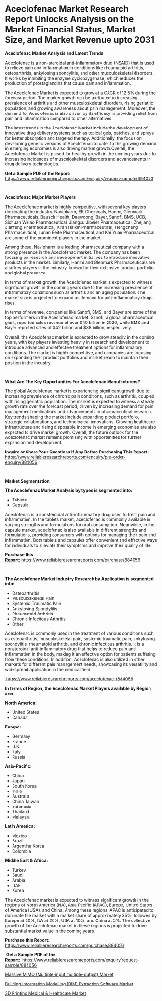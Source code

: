 <p><h1>Aceclofenac Market Research Report Unlocks Analysis on the Market Financial Status, Market Size, and Market Revenue upto 2031</h1></p><p><strong>Aceclofenac Market Analysis and Latest Trends</strong></p>
<p><p>Aceclofenac is a non-steroidal anti-inflammatory drug (NSAID) that is used to relieve pain and inflammation in conditions like rheumatoid arthritis, osteoarthritis, ankylosing spondylitis, and other musculoskeletal disorders. It works by inhibiting the enzyme cyclooxygenase, which reduces the production of prostaglandins that cause pain and inflammation.</p><p>The Aceclofenac Market is expected to grow at a CAGR of 12.5% during the forecast period. The market growth can be attributed to increasing prevalence of arthritis and other musculoskeletal disorders, rising geriatric population, and growing awareness about pain management. Moreover, the demand for Aceclofenac is also driven by its efficacy in providing relief from pain and inflammation compared to other alternatives.</p><p>The latest trends in the Aceclofenac Market include the development of innovative drug delivery systems such as topical gels, patches, and sprays for better absorption and targeted therapy. Additionally, the focus on developing generic versions of Aceclofenac to cater to the growing demand in emerging economies is also driving market growth.Overall, the Aceclofenac Market is poised for healthy growth in the coming years due to increasing incidences of musculoskeletal disorders and advancements in drug delivery technologies.</p></p>
<p><strong>Get a Sample PDF of the Report:&nbsp;</strong> <a href="https://www.reliableresearchreports.com/enquiry/request-sample/884056">https://www.reliableresearchreports.com/enquiry/request-sample/884056</a></p>
<p>&nbsp;</p>
<p><strong>Aceclofenac Major Market Players</strong></p>
<p><p>The Aceclofenac market is highly competitive, with several key players dominating the industry. Navipharm, SK Chemicals, Hanmi, Glenmark Pharmaceuticals, Bausch Health, Daewoong, Bayer, Sanofi, BMS, UCB, Sichuan Weiao Pharmaceutical, Jiangsu Jibeier Pharmaceutical, Zhejiang Jianfeng Pharmaceutical, Xi'an Haixin Pharmaceutical, Hengcheng Pharmaceutical, Lunan Beite Pharmaceutical, and Kai Yuan Pharmaceutical are some of the prominent players in the market.</p><p>Among these, Navipharm is a leading pharmaceutical company with a strong presence in the Aceclofenac market. The company has been focusing on research and development initiatives to introduce innovative products in the market. Similarly, Hanmi and Glenmark Pharmaceuticals are also key players in the industry, known for their extensive product portfolio and global presence.</p><p>In terms of market growth, the Aceclofenac market is expected to witness significant growth in the coming years due to the increasing prevalence of inflammatory conditions such as arthritis and an aging population. The market size is projected to expand as demand for anti-inflammatory drugs rises.</p><p>In terms of revenue, companies like Sanofi, BMS, and Bayer are some of the top performers in the Aceclofenac market. Sanofi, a global pharmaceutical giant, reported sales revenue of over $40 billion in 2020, while BMS and Bayer reported sales of $42 billion and $38 billion, respectively.</p><p>Overall, the Aceclofenac market is expected to grow steadily in the coming years, with key players investing heavily in research and development to introduce advanced and effective treatment options for inflammatory conditions. The market is highly competitive, and companies are focusing on expanding their product portfolios and market reach to maintain their position in the industry.</p></p>
<p>&nbsp;</p>
<p><strong>What Are The Key Opportunities For Aceclofenac Manufacturers?</strong></p>
<p><p>The global Aceclofenac market is experiencing significant growth due to increasing prevalence of chronic pain conditions, such as arthritis, coupled with rising geriatric population. The market is expected to witness a steady growth rate over the forecast period, driven by increasing demand for pain management medications and advancements in pharmaceutical research. Key trends shaping the market include expanding product portfolio, strategic collaborations, and technological innovations. Growing healthcare infrastructure and rising disposable income in emerging economies are also expected to drive market growth. Overall, the future outlook for the Aceclofenac market remains promising with opportunities for further expansion and development.</p></p>
<p><strong>Inquire or Share Your Questions If Any Before Purchasing This Report:</strong> <a href="https://www.reliableresearchreports.com/enquiry/pre-order-enquiry/884056">https://www.reliableresearchreports.com/enquiry/pre-order-enquiry/884056</a></p>
<p>&nbsp;</p>
<p><strong>Market Segmentation</strong></p>
<p><strong>The Aceclofenac Market Analysis by types is segmented into:</strong></p>
<p><ul><li>Tablets</li><li>Capsule</li></ul></p>
<p><p>Aceclofenac is a nonsteroidal anti-inflammatory drug used to treat pain and inflammation. In the tablets market, aceclofenac is commonly available in varying strengths and formulations for oral consumption. Meanwhile, in the capsule market, aceclofenac is also available in different strengths and formulations, providing consumers with options for managing their pain and inflammation. Both tablets and capsules offer convenient and effective ways for individuals to alleviate their symptoms and improve their quality of life.</p></p>
<p><strong>Purchase this Report:&nbsp;</strong><a href="https://www.reliableresearchreports.com/purchase/884056">https://www.reliableresearchreports.com/purchase/884056</a></p>
<p>&nbsp;</p>
<p><strong>The Aceclofenac Market Industry Research by Application is segmented into:</strong></p>
<p><ul><li>Osteoarthritis</li><li>Musculoskeletal Pain</li><li>Systemic Traumatic Pain</li><li>Ankylosing Spondylitis</li><li>Rheumatoid Arthritis</li><li>Chronic Infectious Arthritis</li><li>Other</li></ul></p>
<p><p>Aceclofenac is commonly used in the treatment of various conditions such as osteoarthritis, musculoskeletal pain, systemic traumatic pain, ankylosing spondylitis, rheumatoid arthritis, and chronic infectious arthritis. It is a nonsteroidal anti-inflammatory drug that helps to reduce pain and inflammation in the body, making it an effective option for patients suffering from these conditions. In addition, Aceclofenac is also utilized in other markets for different pain management needs, showcasing its versatility and widespread application in the medical field.</p></p>
<p><a href="https://www.reliableresearchreports.com/aceclofenac-r884056">&nbsp;https://www.reliableresearchreports.com/aceclofenac-r884056</a></p>
<p><strong>In terms of Region, the Aceclofenac Market Players available by Region are:</strong></p>
<p>
    <p> <strong> North America: </strong>
        <ul>
            <li>United States</li>
            <li>Canada</li>
        </ul>
        </p> 
    <p> <strong> Europe: </strong>
        <ul>
            <li>Germany</li>
            <li>France</li>
            <li>U.K.</li>
            <li>Italy</li>
            <li>Russia</li>
        </ul>
        </p> 
    <p> <strong> Asia-Pacific: </strong>
        <ul>
            <li>China</li>
            <li>Japan</li>
            <li>South Korea</li>
            <li>India</li>
            <li>Australia</li>
            <li>China Taiwan</li>
            <li>Indonesia</li>
            <li>Thailand</li>
            <li>Malaysia</li>
        </ul>
        </p> 
    <p> <strong> Latin America: </strong>
        <ul>
            <li>Mexico</li>
            <li>Brazil</li>
            <li>Argentina Korea</li>
            <li>Colombia</li>
        </ul>
        </p> 
    <p> <strong> Middle East & Africa: </strong>
        <ul>
            <li>Turkey</li>
            <li>Saudi</li>
            <li>Arabia</li>
            <li>UAE</li>
            <li>Korea</li>
        </ul>
    </p>
    </p>
<p><p>The Aceclofenac market is expected to witness significant growth in the regions of North America (NA), Asia Pacific (APAC), Europe, United States of America (USA), and China. Among these regions, APAC is anticipated to dominate the market with a market share of approximately 35%, followed by Europe at 30%, NA at 20%, USA at 10%, and China at 5%. The collective growth of the Aceclofenac market in these regions is projected to drive substantial market value in the coming years.</p></p>
<p><strong>Purchase this Report: </strong><a href="https://www.reliableresearchreports.com/purchase/884056">https://www.reliableresearchreports.com/purchase/884056</a></p>
<p>&nbsp;<strong>Get a Sample PDF of the Report:&nbsp;&nbsp;</strong><a href="https://www.reliableresearchreports.com/enquiry/request-sample/884056">https://www.reliableresearchreports.com/enquiry/request-sample/884056</a></p>
<p><strong></strong></p>
<p><p><a href="https://www.linkedin.com/pulse/massive-mimo-multiple-input-multiple-output-market-share-evolution-mndje">Massive MIMO (Multiple-input multiple-output) Market</a></p><p><a href="https://medium.com/@pennyalbrittonh65/building-information-modelling-bim-extraction-software-market-trends-and-market-analysis-ca5543022f51">Building Information Modelling (BIM) Extraction Software Market</a></p><p><a href="https://www.linkedin.com/pulse/3d-printing-medical-amp-healthcare-market-competitive-qxtvc">3D Printing Medical & Healthcare Market</a></p></p>
